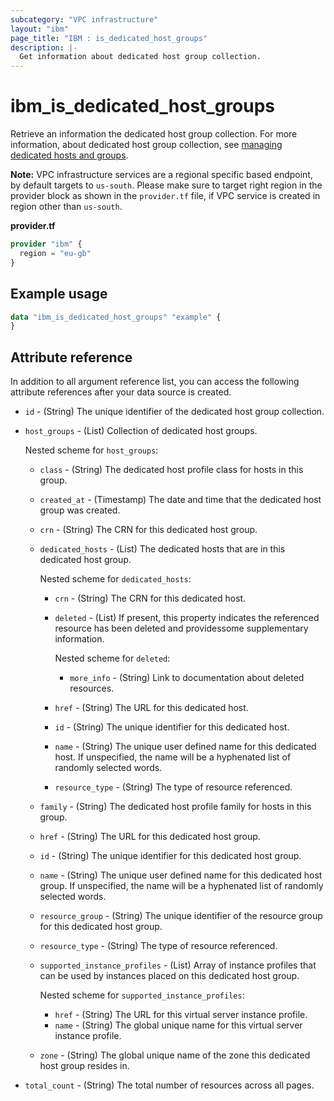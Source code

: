 ```yaml
---
subcategory: "VPC infrastructure"
layout: "ibm"
page_title: "IBM : is_dedicated_host_groups"
description: |-
  Get information about dedicated host group collection.
---
```


# ibm_is_dedicated_host_groups
Retrieve an information the dedicated host group collection. For more information, about dedicated host group collection, see [managing dedicated hosts and groups](https://cloud.ibm.com/docs/vpc?topic=vpc-manage-dedicated-hosts-groups).

**Note:** 
VPC infrastructure services are a regional specific based endpoint, by default targets to `us-south`. Please make sure to target right region in the provider block as shown in the `provider.tf` file, if VPC service is created in region other than `us-south`.

**provider.tf**

```terraform
provider "ibm" {
  region = "eu-gb"
}
```

## Example usage

```terraform
data "ibm_is_dedicated_host_groups" "example" {
}
```

## Attribute reference
In addition to all argument reference list, you can access the following attribute references after your data source is created. 

- `id` - (String) The unique identifier of the dedicated host group collection.
- `host_groups` - (List) Collection of dedicated host groups.
 
  Nested scheme for `host_groups`:
  - `class` - (String) The dedicated host profile class for hosts in this group.
  - `created_at` - (Timestamp) The date and time that the dedicated host group was created.
  - `crn` - (String) The CRN for this dedicated host group.
  - `dedicated_hosts` - (List) The dedicated hosts that are in this dedicated host group. 
  
    Nested scheme for `dedicated_hosts`:
    - `crn` - (String) The CRN for this dedicated host.
    - `deleted` - (List) If present, this property indicates the referenced resource has been deleted and providessome supplementary information.
   
      Nested scheme for `deleted`:
      - `more_info` - (String) Link to documentation about deleted resources.
    - `href` - (String) The URL for this dedicated host.
    - `id` - (String) The unique identifier for this dedicated host.
    - `name` - (String) The unique user defined name for this dedicated host. If unspecified, the name will be a hyphenated list of randomly selected words.
    - `resource_type` - (String) The type of resource referenced.
  - `family` - (String) The dedicated host profile family for hosts in this group.
  - `href` - (String) The URL for this dedicated host group.
  - `id` - (String) The unique identifier for this dedicated host group.
  - `name` - (String) The unique user defined name for this dedicated host group. If unspecified, the name will be a hyphenated list of randomly selected words.
  - `resource_group` - (String) The unique identifier of the resource group for this dedicated host group.
  - `resource_type` - (String) The type of resource referenced.
  - `supported_instance_profiles` - (List) Array of instance profiles that can be used by instances placed on this dedicated host group. 
    
    Nested scheme for `supported_instance_profiles`:
    - `href` - (String) The URL for this virtual server instance profile.
    - `name` - (String) The global unique name for this virtual server instance profile.
  - `zone` - (String) The global unique name of the zone this dedicated host group resides in.
- `total_count` - (String) The total number of resources across all pages.

